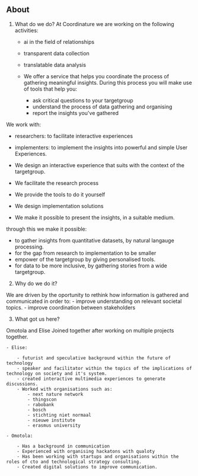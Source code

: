 ## About
1. What do we do?
At Coordinature we are working on the following activities:
	- ai in the field of relationships
    - transparent data collection
    - translatable data analysis
    
	- We offer a service that helps you coordinate the process of gathering meaningful insights. During this process you will make use of tools that help you:
		- ask critical questions to your targetgroup
        - understand the process of data gathering and organising
    	- report the insights you've gathered

We work with: 
- researchers: to facilitate interactive experiences
- implementers: to implement the insights into powerful and simple User Experiences.

- We design an interactive experience that suits with the context of the targetgroup.
- We facilitate the research process
- We provide the tools to do it yourself
- We design implementation solutions
- We make it possible to present the insights, in a suitable medium.

through this we make it possible:
- to gather insights from quantitative datasets, by natural langauge processing.
- for the gap from research to implementation to be smaller
- empower of the targetgroup by giving personalised tools.
- for data to be more inclusive, by gathering stories from a wide targetgroup.

2. Why do we do it?

We are driven by the oportunity to rethink how information is gathered and communicated in order to:
    	- improve understanding on relevant societal topics.
    	- improve coordination between stakeholders
       
    
3. What got us here?

Omotola and Elise Joined together after working on multiple projects together.

	- Elise: 
    
    	- futurist and speculative background within the future of technology
        - speaker and facilitator within the topics of the implications of technology on society and it's system.
        - created interactive multimedia experiences to generate discussions.
        - Worked with organisations such as:
        	- next nature network
            - thingscon
            - rabobank
            - bosch
            - stichting niet normaal
            - nieuwe institute
            - erasmus university
            
    - Omotola: 
    
    	- Has a background in communication
        - Experienced with organising hackatons with qualoty
        - Has been working with startups and organisations within the roles of cto and technological strategy consulting.
        - Created digital solutions to improve communication.
